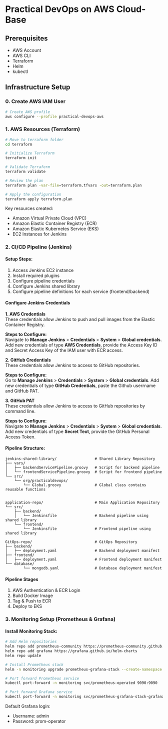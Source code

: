 # Practical DevOps on AWS Cloud-Base

## Prerequisites
- AWS Account
- AWS CLI
- Terraform
- Helm
- kubectl

## Infrastructure Setup

### 0. Create AWS IAM User
```bash
# Create AWS profile
aws configure --profile practical-devops-aws
```

### 1. AWS Resources (Terraform)
```bash
# Move to terraform folder
cd terraform

# Initialize Terraform
terraform init

# Validate Terraform
terraform validate

# Review the plan
terraform plan -var-file=terraform.tfvars -out=terraform.plan

# Apply the configuration
terraform apply terraform.plan
```

Key resources created:
- Amazon Virtual Private Cloud (VPC)
- Amazon Elastic Container Registry (ECR)
- Amazon Elastic Kubernetes Service (EKS)
- EC2 Instances for Jenkins

### 2. CI/CD Pipeline (Jenkins)
#### Setup Steps:
1. Access Jenkins EC2 instance
2. Install required plugins
3. Configure pipeline credentials
3. Configure Jenkins shared library
4. Configure pipeline definitions for each service (frontend/backend)

#### Configure Jenkins Credentials

**1. AWS Credentials**  
These credentials allow Jenkins to push and pull images from the Elastic Container Registry.

**Steps to Configure:**  
Navigate to **Manage Jenkins** > **Credentials** > **System** > **Global credentials**. Add new credentials of type **AWS Credentials**, provide the Access Key ID and Secret Access Key of the IAM user with ECR access.

**2. GitHub Credentials**  
These credentials allow Jenkins to access to GitHub repositories.

**Steps to Configure:**  
Go to **Manage Jenkins** > **Credentials** > **System** > **Global credentials**. Add new credentials of type **GitHub Credentials**, paste the Github userrname and GitHub PAT.

**3. GitHub PAT**  
These credentials allow Jenkins to access to GitHub repositories by command line.

**Steps to Configure:**  
Navigate to **Manage Jenkins** > **Credentials** > **System** > **Global credentials**. Add new credentials of type **Secret Text**, provide the GitHub Personal Access Token.

#### Pipeline Structure:
```
jenkins-shared-library/                 # Shared Library Repository
├── vars/
│   ├── backendServicePipeline.groovy   # Script for backend pipeline
│   └── frontendServicePipeline.groovy  # Script for frontend pipeline
└── src/
    └── org/practicaldevops/
        └── Global.groovy               # Global class contains reusable functions


application-repo/                       # Main Application Repository
└── src/
    ├── backend/
    │   └── Jenkinsfile                 # Backend pipeline using shared library
    └── frontend/
        └── Jenkinsfile                 # Frontend pipeline using shared library

GitOps-repo/                            # GitOps Repository
├── backend/
│   ├── deployment.yaml                 # Backend deployment manifest
├── frontend/
│   ├── deployment.yaml                 # Frontend deployment manifest        
└── database/
        └── mongodb.yaml                # Database deployment manifest
```

#### Pipeline Stages
1. AWS Authentication & ECR Login
2. Build Docker Image
3. Tag & Push to ECR
4. Deploy to EKS

### 3. Monitoring Setup (Prometheus & Grafana)

#### Install Monitoring Stack:
```bash
# Add Helm repositories
helm repo add prometheus-community https://prometheus-community.github.io/helm-charts
helm repo add grafana https://grafana.github.io/helm-charts
helm repo update

# Install Prometheus stack
helm -n monitoring upgrade prometheus-grafana-stack --create-namespace --install prometheus-community/kube-prometheus-stack

# Port forward Prometheus service
kubectl port-forward -n monitoring svc/prometheus-operated 9090:9090

# Port forward Grafana service
kubectl port-forward -n monitoring svc/prometheus-grafana-stack-grafana 80:80
```

Default Grafana login:
- Username: admin
- Password: prom-operator